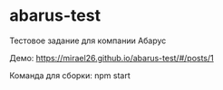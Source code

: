 # abarus-test
Тестовое задание для компании Абарус

Демо: 
https://mirael26.github.io/abarus-test/#/posts/1

Команда для сборки: npm start
